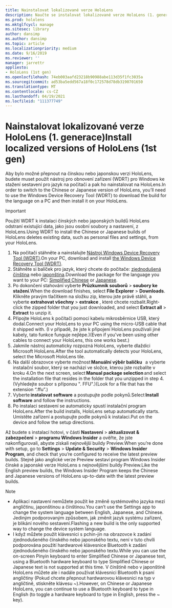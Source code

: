 ```yaml
---
title: Nainstalovat lokalizované verze HoloLens
description: Naučte se instalovat lokalizované verze HoloLens (1. generace), včetně čínských a japonských verzí.
ms.prod: hololens
ms.mktglfcycl: manage
ms.sitesec: library
author: dansimp
ms.author: dansimp
ms.topic: article
ms.localizationpriority: medium
ms.date: 9/16/2019
ms.reviewer: ''
manager: jarrettr
appliesto:
- HoloLens (1st gen)
ms.openlocfilehash: 74eb003aafd23218b90988abe113d35f1fc3035a
ms.sourcegitcommit: ad53ba5edd567a18f0c172578d78db3190701650
ms.translationtype: MT
ms.contentlocale: cs-CZ
ms.lasthandoff: 04/19/2021
ms.locfileid: "111377749"
---
```

# <a name="install-localized-versions-of-hololens-1st-gen"></a><span data-ttu-id="f4c6c-103">Nainstalovat lokalizované verze HoloLens (1. generace)</span><span class="sxs-lookup"><span data-stu-id="f4c6c-103">Install localized versions of HoloLens (1st gen)</span></span>

<span data-ttu-id="f4c6c-104">Aby bylo možné přepnout na čínskou nebo japonskou verzi HoloLens, budete muset použít nástroj pro obnovení zařízení (WDRT) pro Windows ke stažení sestavení pro jazyk na počítači a pak ho nainstalovat na HoloLens.</span><span class="sxs-lookup"><span data-stu-id="f4c6c-104">In order to switch to the Chinese or Japanese version of HoloLens, you’ll need to use the Windows Device Recovery Tool (WDRT) to download the build for the language on a PC and then install it on your HoloLens.</span></span>

> [!IMPORTANT]
> <span data-ttu-id="f4c6c-105">Použití WDRT k instalaci čínských nebo japonských buildů HoloLens odstraní existující data, jako jsou osobní soubory a nastavení, z HoloLens.</span><span class="sxs-lookup"><span data-stu-id="f4c6c-105">Using WDRT to install the Chinese or Japanese builds of HoloLens deletes existing data, such as personal files and settings, from your HoloLens.</span></span> 

1. <span data-ttu-id="f4c6c-106">Na počítači stáhněte a nainstalujte [Nástroj Windows Device Recovery Tool (WDRT)](https://support.microsoft.com/help/12379).</span><span class="sxs-lookup"><span data-stu-id="f4c6c-106">On your PC, download and install [the Windows Device Recovery Tool (WDRT)](https://support.microsoft.com/help/12379).</span></span>
1. <span data-ttu-id="f4c6c-107">Stáhněte si balíček pro jazyk, který chcete do počítače:  [zjednodušená čínština](https://aka.ms/hololensdownload-ch) nebo [japonština](https://aka.ms/hololensdownload-jp).</span><span class="sxs-lookup"><span data-stu-id="f4c6c-107">Download the package for the language you want to your PC:  [Simplified Chinese](https://aka.ms/hololensdownload-ch) or [Japanese](https://aka.ms/hololensdownload-jp).</span></span>
1. <span data-ttu-id="f4c6c-108">Po dokončení stahování vyberte **Průzkumník souborů**  >  **soubory ke stažení**.</span><span class="sxs-lookup"><span data-stu-id="f4c6c-108">When the download finishes, select **File Explorer** > **Downloads**.</span></span> <span data-ttu-id="f4c6c-109">Klikněte pravým tlačítkem na složku zip, kterou jste právě stáhli, a vyberte **extrahovat všechny**  >  **extrakce** , které chcete rozbalit.</span><span class="sxs-lookup"><span data-stu-id="f4c6c-109">Right-click the zipped folder that you just downloaded, and select **Extract all** > **Extract** to unzip it.</span></span>
1. <span data-ttu-id="f4c6c-110">Připojte HoloLens k počítači pomocí kabelu mikrosběrnice USB, který dodal.</span><span class="sxs-lookup"><span data-stu-id="f4c6c-110">Connect your HoloLens to your PC using the micro-USB cable that it shipped with.</span></span> <span data-ttu-id="f4c6c-111">(I v případě, že jste k připojení HoloLens používali jiné kabely, tato funkce funguje nejlépe.)</span><span class="sxs-lookup"><span data-stu-id="f4c6c-111">(Even if you've been using other cables to connect your HoloLens, this one works best.)</span></span>
1. <span data-ttu-id="f4c6c-112">Jakmile nástroj automaticky rozpozná HoloLens, vyberte dlaždici Microsoft HoloLens.</span><span class="sxs-lookup"><span data-stu-id="f4c6c-112">After the tool automatically detects your HoloLens, select the Microsoft HoloLens tile.</span></span>
1. <span data-ttu-id="f4c6c-113">Na další obrazovce vyberte možnost **Manuální výběr balíčku**   a vyberte instalační soubor, který se nachází ve složce, kterou jste rozbalíte v kroku 4.</span><span class="sxs-lookup"><span data-stu-id="f4c6c-113">On the next screen, select **Manual package selection** and select the installation file that resides in the folder that you unzipped in step 4.</span></span> <span data-ttu-id="f4c6c-114">(Vyhledejte soubor s příponou ". FFU".)</span><span class="sxs-lookup"><span data-stu-id="f4c6c-114">(Look for a file that has the extension “.ffu”.)</span></span> 
1. <span data-ttu-id="f4c6c-115">Vyberte **instalovat software** a postupujte podle pokynů.</span><span class="sxs-lookup"><span data-stu-id="f4c6c-115">Select **Install software** and follow the instructions.</span></span> 
1. <span data-ttu-id="f4c6c-116">Po instalaci sestavení se automaticky spustí instalační program HoloLens.</span><span class="sxs-lookup"><span data-stu-id="f4c6c-116">After the build installs, HoloLens setup automatically starts.</span></span> <span data-ttu-id="f4c6c-117">Umístěte zařízení a postupujte podle pokynů k instalaci.</span><span class="sxs-lookup"><span data-stu-id="f4c6c-117">Put on the device and follow the setup directions.</span></span> 

<span data-ttu-id="f4c6c-118">Až budete s instalací hotovi, v části **Nastavení**  >  **aktualizovat & zabezpečení**  >  **programu Windows Insider** a ověřte, že jste nakonfigurovali, abyste získali nejnovější buildy Preview.</span><span class="sxs-lookup"><span data-stu-id="f4c6c-118">When you’re done with setup, go to **Settings** > **Update & Security** > **Windows Insider Program**, and check that you’re configured to receive the latest preview builds.</span></span> <span data-ttu-id="f4c6c-119">Stejně jako anglické verze Preview sestaví program Windows Insider čínské a japonské verze HoloLens s nejnovějšími buildy Preview.</span><span class="sxs-lookup"><span data-stu-id="f4c6c-119">Like the English preview builds, the Windows Insider Program keeps the Chinese and Japanese versions of HoloLens up-to-date with the latest preview builds.</span></span>

> [!NOTE]
>  
> - <span data-ttu-id="f4c6c-120">Aplikaci nastavení nemůžete použít ke změně systémového jazyka mezi angličtinu, japonštinou a čínštinou.</span><span class="sxs-lookup"><span data-stu-id="f4c6c-120">You can’t use the Settings app to change the system language between English, Japanese, and Chinese.</span></span> <span data-ttu-id="f4c6c-121">Jediným podporovaným způsobem, jak změnit jazyk systému zařízení, je blikání nového sestavení.</span><span class="sxs-lookup"><span data-stu-id="f4c6c-121">Flashing a new build is the only supported way to change the device system language.</span></span>
> - <span data-ttu-id="f4c6c-122">I když můžete použít klávesnici s pchin-jin na obrazovce k zadání zjednodušeného čínského nebo japonského textu, není v tuto chvíli podporována použití hardwarové klávesnice Bluetooth k zadání zjednodušeného čínského nebo japonského textu.</span><span class="sxs-lookup"><span data-stu-id="f4c6c-122">While you can use the on-screen Pinyin keyboard to enter Simplified Chinese or Japanese text, using a Bluetooth hardware keyboard to type Simplified Chinese or Japanese text is not supported at this time.</span></span>  <span data-ttu-id="f4c6c-123">V čínštině nebo v japonštině HoloLens můžete ale i nadále používat klávesnici Bluetooth k psaní angličtiny (Pokud chcete přepnout hardwarovou klávesnici na typ v angličtině, stiskněte klávesu ~).</span><span class="sxs-lookup"><span data-stu-id="f4c6c-123">However, on Chinese or Japanese HoloLens, you can continue to use a Bluetooth keyboard to type in English (to toggle a hardware keyboard to type in English, press the ~ key).</span></span>
